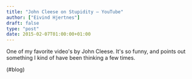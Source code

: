 ```yaml
---
title: "John Cleese on Stupidity – YouTube"
author: ["Eivind Hjertnes"]
draft: false
type: "post"
date: 2015-02-07T01:00:00+01:00
---
```


One of my favorite video's by John Cleese. It's so funny, and points out
something I kind of have been thinking a few times.

(#blog)
